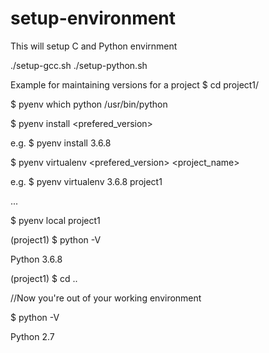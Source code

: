 # setup-environment
This will setup C and Python envirnment

./setup-gcc.sh
./setup-python.sh


Example for maintaining versions for a project
$ cd project1/

$ pyenv which python
/usr/bin/python

$ pyenv install <prefered_version>

e.g. $ pyenv install 3.6.8

$ pyenv virtualenv <prefered_version> <project_name>

e.g. $ pyenv virtualenv 3.6.8 project1

...

$ pyenv local project1

(project1) $ python -V

Python 3.6.8

(project1) $ cd .. 

//Now you're out of your working environment

$ python -V

Python 2.7

